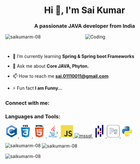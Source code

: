 <h1 align="center">Hi 👋, I'm Sai Kumar</h1>
<h3 align="center">A passionate JAVA developer from India</h3>
<img align="right" alt="Coding" width="250" src="https://img.freepik.com/premium-vector/cute-boy-multitasking-cartoon-vector-icon-illustration-people-technology-icon-concept-isolated-premium-vector-flat-cartoon-style_138676-3973.jpg?w=2000"

<p align="left"> <img src="https://komarev.com/ghpvc/?username=saikumarm-08&label=Profile%20views&color=0e75b6&style=flat" alt="saikumarm-08" /> </p>

<p align="left"> <a href="https://twitter.com/" target="blank"><img src="https://img.shields.io/twitter/follow/?logo=twitter&style=for-the-badge" alt="" /></a> </p>

- 🌱 I’m currently learning **Spring & Spring boot Frameworks**

- 💬 Ask me about **Core JAVA, Phyton.**

- 📫 How to reach me **sai.01110011@gmail.com**

- ⚡ Fun fact **I am Funny...**

<h3 align="left">Connect with me:</h3>
<p align="left">
</p>

<h3 align="left">Languages and Tools:</h3>
<p align="left"> <a href="https://www.cprogramming.com/" target="_blank" rel="noreferrer"> <img src="https://raw.githubusercontent.com/devicons/devicon/master/icons/c/c-original.svg" alt="c" width="40" height="40"/> </a> <a href="https://www.w3schools.com/css/" target="_blank" rel="noreferrer"> <img src="https://raw.githubusercontent.com/devicons/devicon/master/icons/css3/css3-original-wordmark.svg" alt="css3" width="40" height="40"/> </a> <a href="https://www.w3.org/html/" target="_blank" rel="noreferrer"> <img src="https://raw.githubusercontent.com/devicons/devicon/master/icons/html5/html5-original-wordmark.svg" alt="html5" width="40" height="40"/> </a> <a href="https://www.java.com" target="_blank" rel="noreferrer"> <img src="https://raw.githubusercontent.com/devicons/devicon/master/icons/java/java-original.svg" alt="java" width="40" height="40"/> </a> <a href="https://developer.mozilla.org/en-US/docs/Web/JavaScript" target="_blank" rel="noreferrer"> <img src="https://raw.githubusercontent.com/devicons/devicon/master/icons/javascript/javascript-original.svg" alt="javascript" width="40" height="40"/> </a> <a href="https://www.microsoft.com/en-us/sql-server" target="_blank" rel="noreferrer"> <img src="https://www.svgrepo.com/show/303229/microsoft-sql-server-logo.svg" alt="mssql" width="40" height="40"/> </a> <a href="https://pandas.pydata.org/" target="_blank" rel="noreferrer"> <img src="https://raw.githubusercontent.com/devicons/devicon/2ae2a900d2f041da66e950e4d48052658d850630/icons/pandas/pandas-original.svg" alt="pandas" width="40" height="40"/> </a> <a href="https://www.photoshop.com/en" target="_blank" rel="noreferrer"> <img src="https://raw.githubusercontent.com/devicons/devicon/master/icons/photoshop/photoshop-line.svg" alt="photoshop" width="40" height="40"/> </a> <a href="https://www.python.org" target="_blank" rel="noreferrer"> <img src="https://raw.githubusercontent.com/devicons/devicon/master/icons/python/python-original.svg" alt="python" width="40" height="40"/> </a> </p>

<p><img align="left" src="https://github-readme-stats.vercel.app/api/top-langs?username=saikumarm-08&show_icons=true&locale=en&layout=compact" alt="saikumarm-08" /></p>

<p>&nbsp;<img align="center" src="https://github-readme-stats.vercel.app/api?username=saikumarm-08&show_icons=true&locale=en" alt="saikumarm-08" /></p>

<p><img align="center" src="https://github-readme-streak-stats.herokuapp.com/?user=saikumarm-08&" alt="saikumarm-08" /></p>
